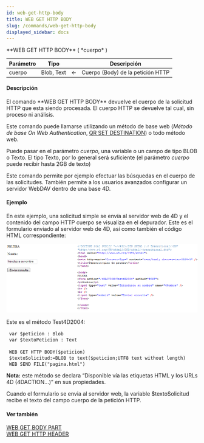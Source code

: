 ```yaml
---
id: web-get-http-body
title: WEB GET HTTP BODY
slug: /commands/web-get-http-body
displayed_sidebar: docs
---
```


<!--REF #_command_.WEB GET HTTP BODY.Syntax-->**WEB GET HTTP BODY** ( *cuerpo* )<!-- END REF-->
<!--REF #_command_.WEB GET HTTP BODY.Params-->
| Parámetro | Tipo |  | Descripción |
| --- | --- | --- | --- |
| cuerpo | Blob, Text | &larr; | Cuerpo (Body) de la petición HTTP |

<!-- END REF-->

#### Descripción 

<!--REF #_command_.WEB GET HTTP BODY.Summary-->El comando **WEB GET HTTP BODY** devuelve el cuerpo de la solicitud HTTP que esta siendo procesada.<!-- END REF--> El cuerpo HTTP se devuelve tal cual, sin proceso ni análisis. 

Este comando puede llamarse utilizando un método de base web (*Método de base On Web Authentication*, [QR SET DESTINATION](qr-set-destination.md)) o todo método web. 

Puede pasar en el parámetro *cuerpo*, una variable o un campo de tipo BLOB o Texto. El tipo Texto, por lo general será suficiente (el parámetro *cuerpo* puede recibir hasta 2GB de texto) 

Este comando permite por ejemplo efectuar las búsquedas en el cuerpo de las solicitudes. También permite a los usuarios avanzados configurar un servidor WebDAV dentro de una base 4D.

#### Ejemplo 

En este ejemplo, una solicitud simple se envía al servidor web de 4D y el contenido del campo HTTP cuerpo se visualiza en el depurador. Este es el formulario enviado al servidor web de 4D, así como también el código HTML correspondiente: 

![](../assets/en/commands/pict38463.es.png)

Este es el método Test4D2004:

```4d
 var $peticion : Blob
 var $textoPeticion : Text
 
 WEB GET HTTP BODY($peticion)
 $textoSolicitud:=BLOB to text($peticion;UTF8 text without length)
 WEB SEND FILE("pagina.html")
```

**Nota:** este método se declara “Disponible vía las etiquetas HTML y los URLs 4D (4DACTION...)” en sus propiedades. 

Cuando el formulario se envia al servidor web, la variable $textoSolicitud recibe el texto del campo cuerpo de la petición HTTP.

#### Ver también 

[WEB GET BODY PART](web-get-body-part.md)  
[WEB GET HTTP HEADER](web-get-http-header.md)  